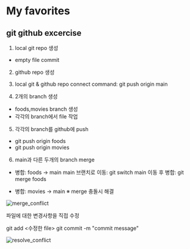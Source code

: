 # My favorites 
## git github excercise

1. local git repo 생성
- empty file commit 

2. github repo 생성

3. local git & github repo connect 
command: git push origin main

4. 2개의 branch 생성 
- foods,movies branch 생성
- 각각의 branch에서 file 작업 

5. 각각의 branch를 github에 push 
- git push origin foods
- git push origin movies

6. main과 다른 두개의 branch merge 
- 병합: foods → main 
main 브랜치로 이동: git switch main
이동 후 병합: git merge foods

- 병합: movies → main 
※ merge 충돌시 해결

![merge_conflict](https://user-images.githubusercontent.com/94125986/163508634-1da59732-8a86-4f0a-b330-1900baf001f2.png)

파일에 대한 변경사항을 직접 수정

git add <수정한 file>
git commit -m "commit message"

![resolve_conflict](https://user-images.githubusercontent.com/94125986/163508946-ddf5e3cd-399e-4d0b-9804-7aa37d51fdb4.png)
